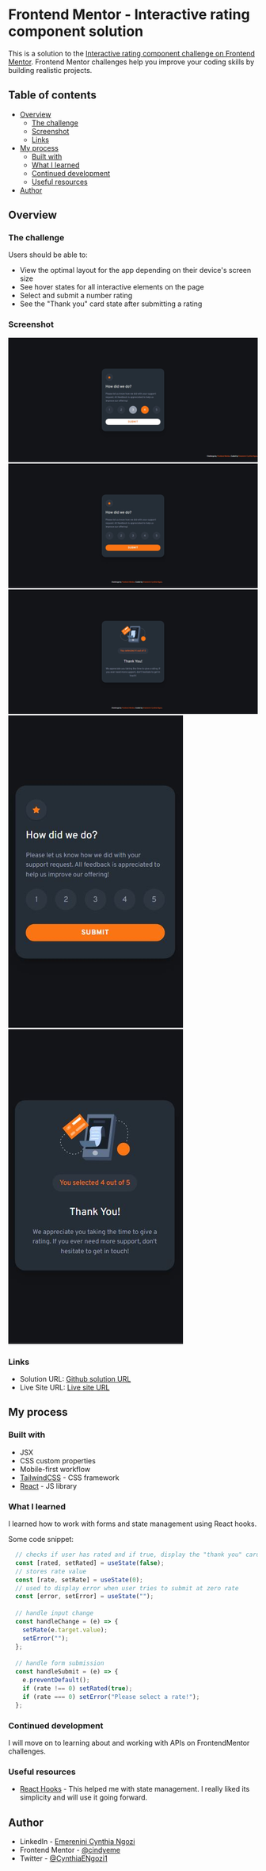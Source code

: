 # Frontend Mentor - Interactive rating component solution

This is a solution to the [Interactive rating component challenge on Frontend Mentor](https://www.frontendmentor.io/challenges/interactive-rating-component-koxpeBUmI). Frontend Mentor challenges help you improve your coding skills by building realistic projects. 

## Table of contents

- [Overview](#overview)
  - [The challenge](#the-challenge)
  - [Screenshot](#screenshot)
  - [Links](#links)
- [My process](#my-process)
  - [Built with](#built-with)
  - [What I learned](#what-i-learned)
  - [Continued development](#continued-development)
  - [Useful resources](#useful-resources)
- [Author](#author)

## Overview

### The challenge

Users should be able to:

- View the optimal layout for the app depending on their device's screen size
- See hover states for all interactive elements on the page
- Select and submit a number rating
- See the "Thank you" card state after submitting a rating

### Screenshot

![Active-states](./screenshots/active-states.jfif)
![Desktop-Design](./screenshots/desktop-design.jfif)
![Desktop-Thanks-Design](./screenshots/thanks-design.jfif)
![Mobile-Design](./screenshots/mobile-design.JPG)
![Mobile-Thanks-Design](./screenshots/thanks-mobile.JPG)


### Links

- Solution URL: [Github solution URL](https://github.com/cindyeme/interactive-rating-component)
- Live Site URL: [Live site URL](https://cindyeme-rating.netlify.app)

## My process

### Built with

- JSX
- CSS custom properties
- Mobile-first workflow
- [TailwindCSS](https://tailwindcss.com/) - CSS framework
- [React](https://reactjs.org/) - JS library


### What I learned

I learned how to work with forms and state management using React hooks.

Some code snippet:

```js
  // checks if user has rated and if true, display the "thank you" card
  const [rated, setRated] = useState(false);
  // stores rate value
  const [rate, setRate] = useState(0);
  // used to display error when user tries to submit at zero rate
  const [error, setError] = useState("");

  // handle input change
  const handleChange = (e) => {
    setRate(e.target.value);
    setError("");
  };

  // handle form submission 
  const handleSubmit = (e) => {
    e.preventDefault();
    if (rate !== 0) setRated(true);
    if (rate === 0) setError("Please select a rate!");
  };
```

### Continued development

I will move on to learning about and working with APIs on FrontendMentor challenges.


### Useful resources

- [React Hooks](https://reactjs.org/docs/hooks-intro.html) - This helped me with state management. I really liked its simplicity and will use it going forward.


## Author

- LinkedIn - [Emerenini Cynthia Ngozi](https://www.linkedin.com/in/emerenini-cynthia-ngozi)
- Frontend Mentor - [@cindyeme](https://www.frontendmentor.io/profile/cindyeme)
- Twitter - [@CynthiaENgozi1](https://www.twitter.com/cynthiaengozi1)


